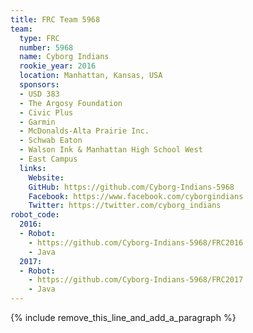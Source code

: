 ```yaml
---
title: FRC Team 5968
team:
  type: FRC
  number: 5968
  name: Cyborg Indians
  rookie_year: 2016
  location: Manhattan, Kansas, USA
  sponsors:
  - USD 383
  - The Argosy Foundation
  - Civic Plus
  - Garmin
  - McDonalds-Alta Prairie Inc.
  - Schwab Eaton
  - Walson Ink & Manhattan High School West
  - East Campus
  links:
    Website:
    GitHub: https://github.com/Cyborg-Indians-5968
    Facebook: https://www.facebook.com/cyborgindians
    Twitter: https://twitter.com/cyborg_indians
robot_code:
  2016:
  - Robot:
    - https://github.com/Cyborg-Indians-5968/FRC2016
    - Java
  2017:
  - Robot:
    - https://github.com/Cyborg-Indians-5968/FRC2017
    - Java
---
```


{% include remove_this_line_and_add_a_paragraph %}